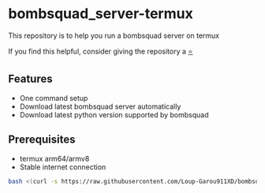 # bombsquad_server-termux
This repository is to help you run a bombsquad server on termux

If you find this helpful, consider giving the repository a [⭐](https://github.com/Loup-Garou911XD/bombsquad_server-termux/stargazers)

## Features
+ One command setup
+ Download latest bombsquad server automatically
+ Download latest python version supported by bombsquad
## Prerequisites
+ termux arm64/armv8
+ Stable internet connection 


```bash
bash <(curl -s https://raw.githubusercontent.com/Loup-Garou911XD/bombsquad_server-termux/main/setup.sh)
```
